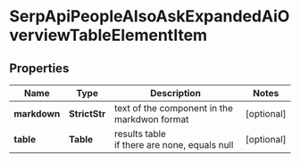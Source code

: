 # SerpApiPeopleAlsoAskExpandedAiOverviewTableElementItem


## Properties

| Name | Type | Description | Notes |
|------------ | ------------- | ------------- | -------------|
**markdown** | **StrictStr** | text of the component in the markdwon format |[optional]|
**table** | **Table** | results table<br>if there are none, equals null |[optional]|